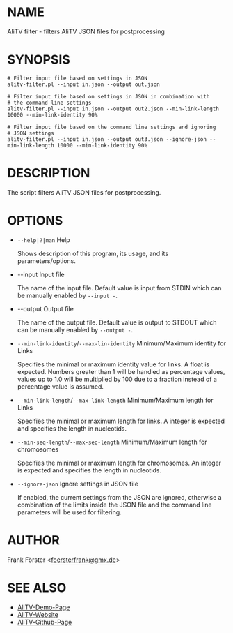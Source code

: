# NAME

AliTV filter - filters AliTV JSON files for postprocessing

# SYNOPSIS

    # Filter input file based on settings in JSON
    alitv-filter.pl --input in.json --output out.json

    # Filter input file based on settings in JSON in combination with
    # the command line settings
    alitv-filter.pl --input in.json --output out2.json --min-link-length 10000 --min-link-identity 90%

    # Filter input file based on the command line settings and ignoring
    # JSON settings
    alitv-filter.pl --input in.json --output out3.json --ignore-json --min-link-length 10000 --min-link-identity 90%

# DESCRIPTION

The script filters AliTV JSON files for postprocessing.

# OPTIONS

- `--help|?|man`  Help

    Shows description of this program, its usage, and its parameters/options.

- --input  Input file

    The name of the input file. Default value is input from STDIN which
    can be manually enabled by `--input -`.

- --output   Output file

    The name of the output file. Default value is output to STDOUT which
    can be manually enabled by `--output -`.

- `--min-link-identity`/`--max-lin-identity`   Minimum/Maximum identity for Links

    Specifies the minimal or maximum identity value for links. A float is
    expected. Numbers greater than 1 will be handled as percentage values,
    values up to 1.0 will be multiplied by 100 due to a fraction instead
    of a percentage value is assumed.

- `--min-link-length`/`--max-link-length`   Minimum/Maximum length for Links

    Specifies the minimal or maximum length for links. A integer is
    expected and specifies the length in nucleotids.

- `--min-seq-length`/`--max-seq-length`   Minimum/Maximum length for chromosomes

    Specifies the minimal or maximum length for chromosomes. An integer is
    expected and specifies the length in nucleotids.

- `--ignore-json` Ignore settings in JSON file

    If enabled, the current settings from the JSON are ignored,
    otherwise a combination of the limits inside the JSON file and the
    command line parameters will be used for filtering.

# AUTHOR

Frank Förster &lt;foersterfrank@gmx.de>

# SEE ALSO

- [AliTV-Demo-Page](https://alitvteam.github.io/AliTV/d3/AliTV.html)
- [AliTV-Website](https://alitvteam.github.io/AliTV/)
- [AliTV-Github-Page](https://github.com/AliTVTeam/AliTV)
